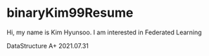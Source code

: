 # binaryKim99Resume

Hi, my name is Kim Hyunsoo. I am interested in Federated Learning


 DataStructure A+ 2021.07.31